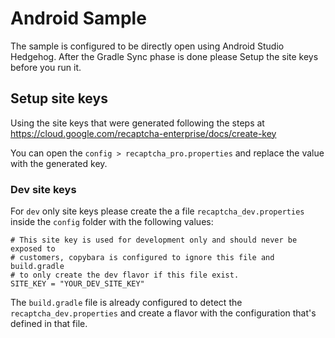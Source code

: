 # Android Sample

The sample is configured to be directly open using Android Studio Hedgehog. 
After the Gradle Sync phase is done please Setup the site keys before you run 
it.

## Setup site keys

Using the site keys that were generated following the steps at
https://cloud.google.com/recaptcha-enterprise/docs/create-key

You can open the `config > recaptcha_pro.properties` and replace the value with
the generated key.

### Dev site keys

For `dev` only site keys please create the a file `recaptcha_dev.properties`
inside the `config` folder with the following values:

```
# This site key is used for development only and should never be exposed to
# customers, copybara is configured to ignore this file and build.gradle
# to only create the dev flavor if this file exist.
SITE_KEY = "YOUR_DEV_SITE_KEY"
```

The `build.gradle` file is already configured to detect the 
`recaptcha_dev.properties` and create a flavor with the configuration that's 
defined in that file.